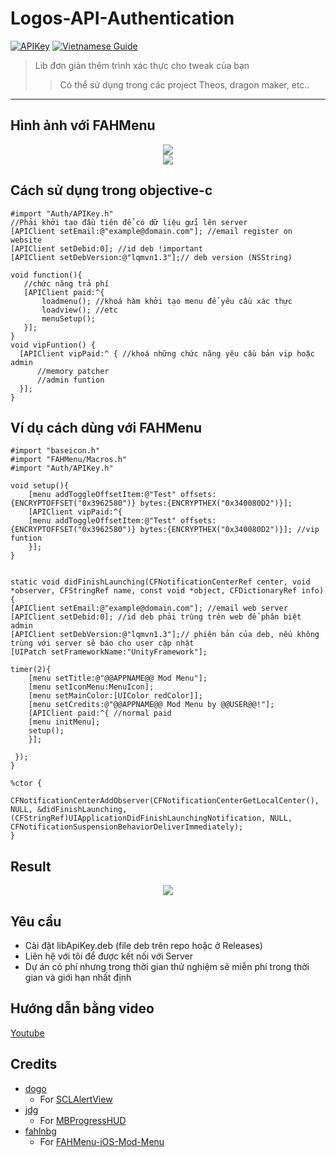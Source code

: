 # Logos-API-Authentication
[![APIKey](https://img.shields.io/badge/APIAuth-1.0-blue)](https://github.com/baontq23/Logos-API-Authentication/)
[![Vietnamese Guide](https://img.shields.io/badge/VietnameseGuide-1.0-green)](https://github.com/baontq23/Logos-API-Authentication/)
> Lib đơn giản thêm trình xác thực cho tweak của bạn
>> Có thể sử dụng trong các project Theos, dragon maker, etc..
-----
## Hình ảnh với FAHMenu
<p align="center">
	<img src="https://github.com/baontq23/Logos-API-Authentication/blob/main/img/1.png"/>
	<br>
	<img src="https://github.com/baontq23/Logos-API-Authentication/blob/main/img/2.png"/>
</p>

## Cách sử dụng trong objective-c
```obj-c
#import "Auth/APIKey.h"
//Phải khởi tạo đầu tiên để có dữ liệu gửi lên server
[APIClient setEmail:@"example@domain.com"]; //email register on website
[APIClient setDebid:0]; //id deb !important
[APIClient setDebVersion:@"lqmvn1.3"];// deb version (NSString)

void function(){
   //chức năng trả phí
   [APIClient paid:^{
       loadmenu(); //khoá hàm khởi tạo menu để yêu cầu xác thực 
       loadview(); //etc
       menuSetup();
   }];
}
void vipFuntion() {
  [APIClient vipPaid:^ { //khoá những chức năng yêu cầu bản vip hoặc admin
      //memory patcher 
      //admin funtion
  }];
}

```
## Ví dụ cách dùng với FAHMenu
```obj-c
#import "baseicon.h"
#import "FAHMenu/Macros.h"
#import "Auth/APIKey.h"

void setup(){
	[menu addToggleOffsetItem:@"Test" offsets:{ENCRYPTOFFSET("0x3962580")} bytes:{ENCRYPTHEX("0x340080D2")}];
	[APIClient vipPaid:^{
	[menu addToggleOffsetItem:@"Test" offsets:{ENCRYPTOFFSET("0x3962580")} bytes:{ENCRYPTHEX("0x340080D2")}]; //vip funtion
	}];
}


static void didFinishLaunching(CFNotificationCenterRef center, void *observer, CFStringRef name, const void *object, CFDictionaryRef info) {
[APIClient setEmail:@"example@domain.com"]; //email web server
[APIClient setDebid:0]; //id deb phải trùng trên web để phân biệt admin
[APIClient setDebVersion:@"lqmvn1.3"];// phiên bản của deb, nếu không trùng với server sẽ báo cho user cập nhật
[UIPatch setFrameworkName:"UnityFramework"];

timer(2){ 	
	[menu setTitle:@"@@APPNAME@@ Mod Menu"];
	[menu setIconMenu:MenuIcon];
	[menu setMainColor:[UIColor redColor]];
	[menu setCredits:@"@@APPNAME@@ Mod Menu by @@USER@@!"];
	[APIClient paid:^{ //normal paid
	[menu initMenu];
	setup();
	}];
	
 });
}

%ctor {
  CFNotificationCenterAddObserver(CFNotificationCenterGetLocalCenter(), NULL, &didFinishLaunching, (CFStringRef)UIApplicationDidFinishLaunchingNotification, NULL, CFNotificationSuspensionBehaviorDeliverImmediately);
}
```
## Result 
<p align="center">
	<img src="https://github.com/baontq23/Logos-API-Authentication/blob/main/img/3.jpg"/>
	<br>
</p>

## Yêu cầu
- Cài đặt libApiKey.deb (file deb trên repo hoặc ở Releases)
- Liên hệ với tôi để được kết nối với Server
- Dự án có phí nhưng trong thời gian thử nghiệm sẽ miễn phí trong thời gian và giới hạn nhất định

## Hướng dẫn bằng video
[Youtube](https://youtu.be/BNMgdwZNJcU)

## Credits
* [dogo](https://github.com/dogo)
  * For [SCLAlertView](https://github.com/dogo/SCLAlertView)
* [jdg](https://github.com/jdg)
  * For [MBProgressHUD](https://github.com/jdg/MBProgressHUD)
* [fahlnbg](https://github.com/fahlnbg)
  * For [FAHMenu-iOS-Mod-Menu](https://github.com/fahlnbg/FAHMenu-iOS-Mod-Menu)
